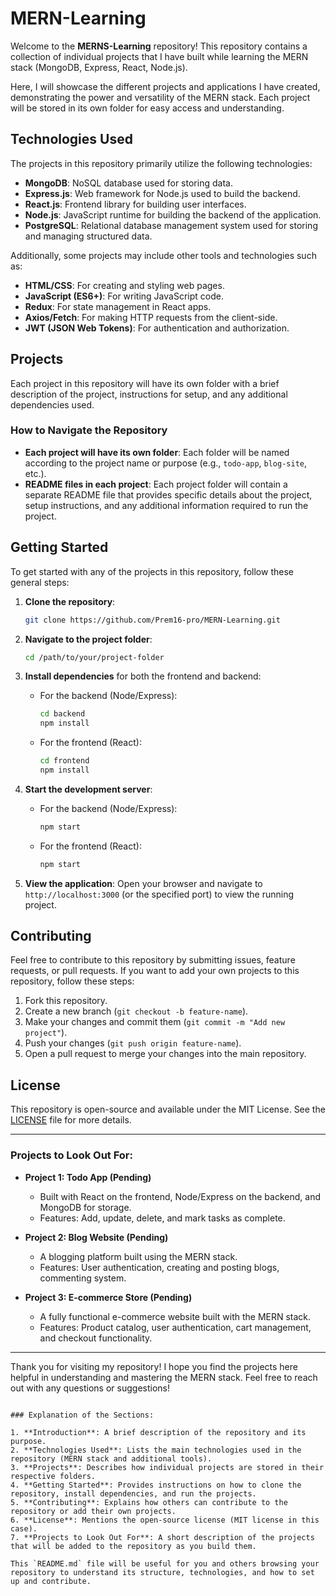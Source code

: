 
# MERN-Learning

Welcome to the **MERNS-Learning** repository! This repository contains a collection of individual projects that I have built while learning the MERN stack (MongoDB, Express, React, Node.js).

Here, I will showcase the different projects and applications I have created, demonstrating the power and versatility of the MERN stack. Each project will be stored in its own folder for easy access and understanding.

## Technologies Used

The projects in this repository primarily utilize the following technologies:

- **MongoDB**: NoSQL database used for storing data.
- **Express.js**: Web framework for Node.js used to build the backend.
- **React.js**: Frontend library for building user interfaces.
- **Node.js**: JavaScript runtime for building the backend of the application.
- **PostgreSQL**: Relational database management system used for storing and managing structured data.


Additionally, some projects may include other tools and technologies such as:

- **HTML/CSS**: For creating and styling web pages.
- **JavaScript (ES6+)**: For writing JavaScript code.
- **Redux**: For state management in React apps.
- **Axios/Fetch**: For making HTTP requests from the client-side.
- **JWT (JSON Web Tokens)**: For authentication and authorization.

## Projects

Each project in this repository will have its own folder with a brief description of the project, instructions for setup, and any additional dependencies used.

### How to Navigate the Repository

- **Each project will have its own folder**: Each folder will be named according to the project name or purpose (e.g., `todo-app`, `blog-site`, etc.).
- **README files in each project**: Each project folder will contain a separate README file that provides specific details about the project, setup instructions, and any additional information required to run the project.

## Getting Started

To get started with any of the projects in this repository, follow these general steps:

1. **Clone the repository**:
   ```bash
   git clone https://github.com/Prem16-pro/MERN-Learning.git
   ```

2. **Navigate to the project folder**:
   ```bash
   cd /path/to/your/project-folder
   ```

3. **Install dependencies** for both the frontend and backend:
   - For the backend (Node/Express):
     ```bash
     cd backend
     npm install
     ```
   - For the frontend (React):
     ```bash
     cd frontend
     npm install
     ```

4. **Start the development server**:
   - For the backend (Node/Express):
     ```bash
     npm start
     ```
   - For the frontend (React):
     ```bash
     npm start
     ```

5. **View the application**: Open your browser and navigate to `http://localhost:3000` (or the specified port) to view the running project.

## Contributing

Feel free to contribute to this repository by submitting issues, feature requests, or pull requests. If you want to add your own projects to this repository, follow these steps:

1. Fork this repository.
2. Create a new branch (`git checkout -b feature-name`).
3. Make your changes and commit them (`git commit -m "Add new project"`).
4. Push your changes (`git push origin feature-name`).
5. Open a pull request to merge your changes into the main repository.

## License

This repository is open-source and available under the MIT License. See the [LICENSE](LICENSE) file for more details.

---

### Projects to Look Out For:

- **Project 1: Todo App (Pending)**
  - Built with React on the frontend, Node/Express on the backend, and MongoDB for storage.
  - Features: Add, update, delete, and mark tasks as complete.

- **Project 2: Blog Website (Pending)**
  - A blogging platform built using the MERN stack.
  - Features: User authentication, creating and posting blogs, commenting system.

- **Project 3: E-commerce Store (Pending)**
  - A fully functional e-commerce website built with the MERN stack.
  - Features: Product catalog, user authentication, cart management, and checkout functionality.

---

Thank you for visiting my repository! I hope you find the projects here helpful in understanding and mastering the MERN stack. Feel free to reach out with any questions or suggestions!
```

### Explanation of the Sections:

1. **Introduction**: A brief description of the repository and its purpose.
2. **Technologies Used**: Lists the main technologies used in the repository (MERN stack and additional tools).
3. **Projects**: Describes how individual projects are stored in their respective folders.
4. **Getting Started**: Provides instructions on how to clone the repository, install dependencies, and run the projects.
5. **Contributing**: Explains how others can contribute to the repository or add their own projects.
6. **License**: Mentions the open-source license (MIT license in this case).
7. **Projects to Look Out For**: A short description of the projects that will be added to the repository as you build them.

This `README.md` file will be useful for you and others browsing your repository to understand its structure, technologies, and how to set up and contribute.
